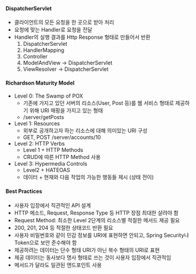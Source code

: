 #### DispatcherServlet
* 클라이언트의 모든 요청을 한 곳으로 받아 처리
* 요청에 맞는 Handler로 요청을 전달
* Handler의 실행 결과를 Http Response 형태로 만들어서 반환
  1. DispatcherServlet
  2. HandlerMapping
  3. Controller
  4. ModelAndView -> DispatcherServlet
  5. ViewResolver -> DispatcherServlet
#### Richardson Maturity Model
* Level 0: The Swamp of POX
  * 기존에 가지고 있던 서버의 리소스(User, Post 등)를 웹 서비스 형태로 제공하기 위해 URI 매핑을 가지고 있는 형태
  * /server/getPosts
* Level 1: Resources
  * 외부로 공개하고자 하는 리소스에 대해 의미있는 URI 구성
  * GET, POST /server/accounts/10
* Level 2: HTTP Verbs
  * Level 1 + HTTP Methods
  * CRUD에 따른 HTTP Method 사용
* Level 3: Hypermedia Controls
  * Level2 + HATEOAS
  * 데이터 + 현재와 다음 작업의 가능한 행동들 제시 (상태 전이)
#### Best Practices
  * 사용자 입장에서 직관적인 API 설계
  * HTTP 메소드, Request, Response Type 등 HTTP 장점 최대한 살려야 함
  * Request Method: 최소한 Level 2단계의 리소스별 적절한 메서드 제공 필요
  * 200, 201, 204 등 적절한 상태코드 반환 필요
  * 사용자 비밀번호와 같이 민감 정보를 URI에 표현하면 안되고, Spring Security나 Token으로 보안 준수해야 함
  * 제공하려는 데이터는 단수 형태 URI가 아닌 복수 형태의 URI로 표현
  * 제공 데이터는 동사보다 명사 형태로 쓰는 것이 사용자 입장에서 직관적임
  * 메서드가 달라도 일관된 엔드포인트 사용

